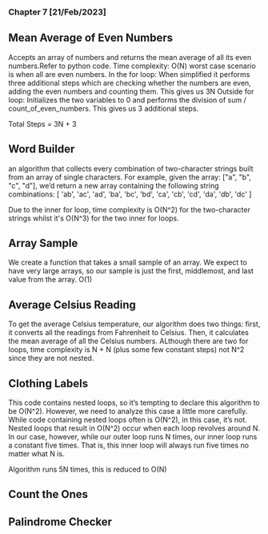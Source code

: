 ### Chapter 7 [21/Feb/2023]  


## Mean Average of Even Numbers
Accepts an array of numbers and returns the
mean average of all its even numbers.Refer to python code.
Time complexity: O(N)
                worst case scenario is when all are even numbers. 
                In the for loop: When simplified it performs three additional steps which are checking whether the numbers are even, adding the even numbers and counting them. This gives us 3N
                Outside for loop: Initializes the two variables to 0 and performs the division of sum / count_of_even_numbers. This gives us 3 additional steps.

Total Steps = 3N + 3

## Word Builder
an algorithm that collects every combination of two-character strings built from an array of single characters. For example, given the array: ["a", "b", "c", "d"], we’d return a new array containing the following
string combinations:
[
'ab', 'ac', 'ad', 'ba', 'bc', 'bd',
'ca', 'cb', 'cd', 'da', 'db', 'dc'
]

Due to the inner for loop, time complexity is O(N^2) for the two-character strings whilst it's O(N^3) for the two inner for loops.

## Array Sample
We create a function that takes a small sample of an array. We expect to have very large arrays, so our sample is just the first, middlemost, and last value from the array.
O(1)

## Average Celsius Reading
To get the average Celsius temperature, our algorithm does two things: first, it converts all the readings from Fahrenheit to Celsius. Then, it calculates the mean average of all the Celsius numbers.
ALthough there are two for loops, time complexity is N + N (plus some few constant steps) not N^2 since they are not nested.

## Clothing Labels
This code contains nested loops, so it’s tempting to declare this algorithm to be O(N^2). However, we need to analyze this case a little more carefully. While code containing nested loops often is O(N^2), in this case, it’s not. Nested loops that result in O(N^2) occur when each loop revolves around N. In our case, however, while our outer loop runs N times, our inner loop runs a constant five times. That is, this inner loop will always run five times no matter what N is.

Algorithm runs 5N times, this is reduced to O(N)

## Count the Ones


## Palindrome Checker